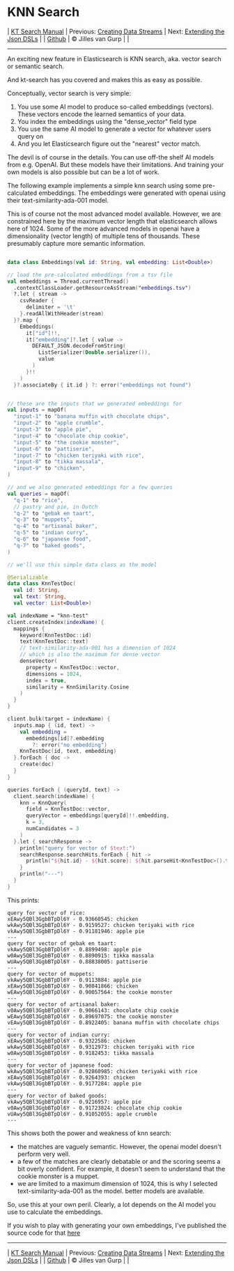 # KNN Search 

| [KT Search Manual](README.md) | Previous: [Creating Data Streams](DataStreams.md) | Next: [Extending the Json DSLs](ExtendingTheDSL.md) |
| [Github](https://github.com/jillesvangurp/kt-search) | &copy; Jilles van Gurp |  |

---                

An exciting new feature in Elasticsearch is KNN search, aka. vector search or semantic search.

And kt-search has you covered and makes this as easy as possible.

Conceptually, vector search is very simple:

1. You use some AI model to produce so-called embeddings (vectors). 
These vectors encode the learned semantics of your data.
1. You index the embeddings using the "dense_vector" field type
1. You use the same AI model to generate a vector for whatever users query on
1. And you let Elasticsearch figure out the "nearest" vector match.

The devil is of course in the details. You can use off-the shelf AI models from e.g. OpenAI. But these 
models have their limitations. And training your own models is also possible but can be a lot of work.
        
The following example implements a simple knn search using some pre-calculated embeddings.
The embeddings were generated with openai using their text-similarity-ada-001 model.

This is of course not the most advanced model available. However, we are constrained here by the maximum vector length
that elasticsearch allows here of 1024. Some of the more advanced models in openai have a dimensionality 
(vector length) of multiple tens of thousands. These presumably capture more semantic information.

```kotlin

data class Embeddings(val id: String, val embedding: List<Double>)

// load the pre-calculated embeddings from a tsv file
val embeddings = Thread.currentThread()
  .contextClassLoader.getResourceAsStream("embeddings.tsv")
  ?.let { stream ->
    csvReader {
      delimiter = '\t'
    }.readAllWithHeader(stream)
  }?.map {
    Embeddings(
      it["id"]!!,
      it["embedding"]?.let { value ->
        DEFAULT_JSON.decodeFromString(
          ListSerializer(Double.serializer()),
          value
        )
      }!!
    )
  }?.associateBy { it.id } ?: error("embeddings not found")


// these are the inputs that we generated embeddings for
val inputs = mapOf(
  "input-1" to "banana muffin with chocolate chips",
  "input-2" to "apple crumble",
  "input-3" to "apple pie",
  "input-4" to "chocolate chip cookie",
  "input-5" to "the cookie monster",
  "input-6" to "pattiserie",
  "input-7" to "chicken teriyaki with rice",
  "input-8" to "tikka massala",
  "input-9" to "chicken",
)

// and we also generated embeddings for a few queries
val queries = mapOf(
  "q-1" to "rice",
  // pastry and pie, in Dutch
  "q-2" to "gebak en taart",
  "q-3" to "muppets",
  "q-4" to "artisanal baker",
  "q-5" to "indian curry",
  "q-6" to "japanese food",
  "q-7" to "baked goods",
)

// we'll use this simple data class as the model

@Serializable
data class KnnTestDoc(
  val id: String,
  val text: String,
  val vector: List<Double>)

val indexName = "knn-test"
client.createIndex(indexName) {
  mappings {
    keyword(KnnTestDoc::id)
    text(KnnTestDoc::text)
    // text-similarity-ada-001 has a dimension of 1024
    // which is also the maximum for dense vector
    denseVector(
      property = KnnTestDoc::vector,
      dimensions = 1024,
      index = true,
      similarity = KnnSimilarity.Cosine
    )
  }
}

client.bulk(target = indexName) {
  inputs.map { (id, text) ->
    val embedding =
      embeddings[id]?.embedding
        ?: error("no embedding")
    KnnTestDoc(id, text, embedding)
  }.forEach { doc ->
    create(doc)
  }
}

queries.forEach { (queryId, text) ->
  client.search(indexName) {
    knn = KnnQuery(
      field = KnnTestDoc::vector,
      queryVector = embeddings[queryId]!!.embedding,
      k = 3,
      numCandidates = 3
    )
  }.let { searchResponse ->
    println("query for vector of $text:")
    searchResponse.searchHits.forEach { hit ->
      println("${hit.id} - ${hit.score}: ${hit.parseHit<KnnTestDoc>().text}")
    }
    println("---")
  }
}
```

This prints:

```text
query for vector of rice:
xEAwy5QBl3GgbBTpDl6Y - 0.93660545: chicken
wkAwy5QBl3GgbBTpDl6Y - 0.9159527: chicken teriyaki with rice
vkAwy5QBl3GgbBTpDl6Y - 0.91181946: apple pie
---
query for vector of gebak en taart:
vkAwy5QBl3GgbBTpDl6Y - 0.8899498: apple pie
w0Awy5QBl3GgbBTpDl6Y - 0.8890915: tikka massala
wUAwy5QBl3GgbBTpDl6Y - 0.88838005: pattiserie
---
query for vector of muppets:
vkAwy5QBl3GgbBTpDl6Y - 0.9113884: apple pie
xEAwy5QBl3GgbBTpDl6Y - 0.90841866: chicken
wEAwy5QBl3GgbBTpDl6Y - 0.90057564: the cookie monster
---
query for vector of artisanal baker:
v0Awy5QBl3GgbBTpDl6Y - 0.9066143: chocolate chip cookie
wEAwy5QBl3GgbBTpDl6Y - 0.89697075: the cookie monster
vEAwy5QBl3GgbBTpDl6Y - 0.8922405: banana muffin with chocolate chips
---
query for vector of indian curry:
xEAwy5QBl3GgbBTpDl6Y - 0.9322586: chicken
wkAwy5QBl3GgbBTpDl6Y - 0.9312973: chicken teriyaki with rice
w0Awy5QBl3GgbBTpDl6Y - 0.9182453: tikka massala
---
query for vector of japanese food:
wkAwy5QBl3GgbBTpDl6Y - 0.92860985: chicken teriyaki with rice
xEAwy5QBl3GgbBTpDl6Y - 0.9264393: chicken
vkAwy5QBl3GgbBTpDl6Y - 0.9177284: apple pie
---
query for vector of baked goods:
vkAwy5QBl3GgbBTpDl6Y - 0.9216957: apple pie
v0Awy5QBl3GgbBTpDl6Y - 0.91723824: chocolate chip cookie
vUAwy5QBl3GgbBTpDl6Y - 0.91052055: apple crumble
---
```

This shows both the power and weakness of knn search:

- the matches are vaguely semantic. However, the openai model doesn't perform very well.
- a few of the matches are clearly debatable or and the scoring seems a bit overly confident. For example, 
it doesn't seem to understand that the cookie monster is a muppet. 
- we are limited to a maximum dimension of 1024, this is why I selected text-similarity-ada-001 as the model.
better models are available.

So, use this at your own peril. Clearly, a lot depends on the AI model you use to calculate the embeddings.

If you wish to play with generating your own embeddings, I've published the source code for that 
[here](https://github.com/jillesvangurp/openai-embeddings-processor)



---

| [KT Search Manual](README.md) | Previous: [Creating Data Streams](DataStreams.md) | Next: [Extending the Json DSLs](ExtendingTheDSL.md) |
| [Github](https://github.com/jillesvangurp/kt-search) | &copy; Jilles van Gurp |  |